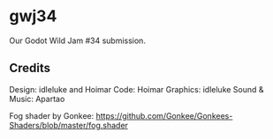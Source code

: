 # gwj34
Our Godot Wild Jam #34 submission.


## Credits

Design: idleluke and Hoimar
Code: Hoimar
Graphics: idleluke
Sound & Music: Apartao


Fog shader by Gonkee: https://github.com/Gonkee/Gonkees-Shaders/blob/master/fog.shader
